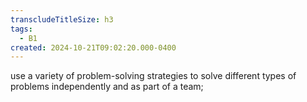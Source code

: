 ```yaml
---
transcludeTitleSize: h3
tags:
  - B1
created: 2024-10-21T09:02:20.000-0400
---
```

use a variety of problem-solving strategies to solve different types of problems independently and as part of a team;